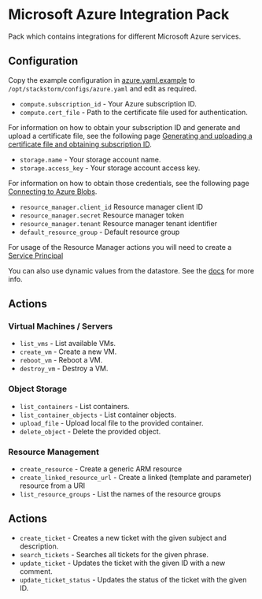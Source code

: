 # Microsoft Azure Integration Pack

Pack which contains integrations for different Microsoft Azure services.

## Configuration

Copy the example configuration in [azure.yaml.example](./azure.yaml.example)
to `/opt/stackstorm/configs/azure.yaml` and edit as required.

* ``compute.subscription_id`` - Your Azure subscription ID.
* ``compute.cert_file`` - Path to the certificate file used for authentication.

For information on how to obtain your subscription ID and generate and upload a
certificate file, see the following page [Generating and uploading a
certificate file and obtaining subscription ID](https://libcloud.readthedocs.org/en/latest/compute/drivers/azure.html#generating-and-uploading-a-certificate-file-and-obtaining-subscription-id).

* ``storage.name`` - Your storage account name.
* ``storage.access_key`` - Your storage account access key.

For information on how to obtain those credentials, see the following page
[Connecting to Azure Blobs](https://libcloud.readthedocs.org/en/latest/storage/drivers/azure_blobs.html#connecting-to-azure-blobs).

* ``resource_manager.client_id`` Resource manager client ID
* ``resource_manager.secret`` Resource manager token
* ``resource_manager.tenant`` Resource manager tenant identifier
* ``default_resource_group`` - Default resource group

For usage of the Resource Manager actions you will need to create a [Service Principal](https://azure.microsoft.com/en-us/documentation/articles/resource-group-create-service-principal-portal/)

You can also use dynamic values from the datastore. See the
[docs](https://docs.stackstorm.com/reference/pack_configs.html) for more info.

## Actions

### Virtual Machines / Servers

* ``list_vms`` - List available VMs.
* ``create_vm`` - Create a new VM.
* ``reboot_vm`` - Reboot a VM.
* ``destroy_vm`` - Destroy a VM.

### Object Storage

* ``list_containers`` - List containers.
* ``list_container_objects`` - List container objects.
* ``upload_file`` - Upload local file to the provided container.
* ``delete_object`` - Delete the provided object.

### Resource Management

* ``create_resource`` - Create a generic ARM resource
* ``create_linked_resource_url`` - Create a linked (template and parameter) resource from a URI
* ``list_resource_groups`` - List the names of the resource groups

## Actions

* ``create_ticket`` - Creates a new ticket with the given subject and description.
* ``search_tickets`` - Searches all tickets for the given phrase.
* ``update_ticket`` - Updates the ticket with the given ID with a new comment.
* ``update_ticket_status`` - Updates the status of the ticket with the given ID.
